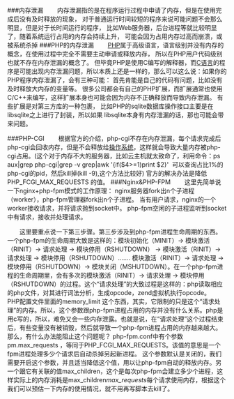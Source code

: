 ###内存泄漏
&emsp;&emsp;内存泄漏指的是在程序运行过程中申请了内存，但是在使用完成后没有及时释放的现象， 对于普通运行时间较短的程序来说可能问题不会那么明显，但是对于长时间运行的程序， 比如Web服务器，后台进程等就比较明显了，随着系统运行占用的内存会持续上升， 可能会因为占用内存过高而崩溃，或被系统杀掉
###PHP的内存泄漏
&emsp;&emsp;[PHP](http://lib.csdn.net/base/php)属于高级语言，语言级别并没有内存的概念，在使用过程中完全不需要主动申请或释放内存， 所以在PHP用户代码级别也就不存在内存泄漏的概念了。
但毕竟PHP是使用C编写的解释器，而[C语言](http://lib.csdn.net/base/c)的程序是可能出现内存泄漏问题，所以本质上还是一样的，那么可以这么说：如果你的PHP程序内存泄漏了，会有三种可能：
首先肯能是自己的代码有问题，比如没有及时释放大内存的变量等。
很多公司都会有自己的PHP扩展，而扩展通常也使用C/C++来编写，这样扩展本身也可能会因为内存不正确释放而导致内存泄漏。
有些扩展是对第三方库的一种包裹， 比如PHP的sqlite数据库操作接口主要是在libsqlite之上进行了封装，所以如果 libsqlite本身有内存泄漏的话，那也可能会带来问题。

###PHP-CGI
&emsp;&emsp;根据官方的介绍，php-cgi不存在内存泄漏，每个请求完成后php-cgi会回收内存，但是不会释放给[操作系统](http://lib.csdn.net/base/operatingsystem)，这样就会导致大量内存被php-cgi占用。(这个对于内存不大的服务器，比如云主机就太致命了，利用命令：ps aux|grep php-cgi|grep -v grep|awk '{if($4>=1)print $2}'
 可以查询占比1%的php-cgi的pid，然后kill掉(kill -9),这个方法比较好) 官方的解决办法是降低PHP_FCGI_MAX_REQUESTS
的值。
###Nginx&PHP-FPM
&emsp;&emsp;这里先简单说一下nginx+php-fpm模式的工作原理：
nginx服务器fork出n个子进程（worker），php-fpm管理器fork出n个子进程。
当有用户请求，nginx的一个worker接收请求，并将请求抛到socket中。
php-fpm空闲的子进程监听到socket中有请求，接收并处理请求。

&emsp;&emsp;这里要重点说一下第三步骤。第三步涉及到php-fpm进程生命周期的东西。一个php-fpm的生命周期大致是这样的：模块初始化（MINIT）-> 模块激活（RINIT）-> 请求处理 -> 模块停用（RSHUTDOWN） -> 模块激活（RINIT）-> 请求处理 -> 模块停用（RSHUTDOWN）……. 模块激活（RINIT）-> 请求处理 -> 模块停用（RSHUTDOWN）-> 模块关闭（MSHUTDOWN）。在一个php-fpm进程的生命周期里，会有多次的模块激活（RINIT）-> 请求处理 -> 模块停用（RSHUTDOWN）的过程。这个“请求处理”的大致过程是这样的：php读取相应的php文件，对其进行词法分析，生成opcode，zend虚拟机执行opcode。
&emsp;&emsp;PHP配置文件里面的memory_limit 这个东西，其实，它限制的只是这个“请求处理”的内存。所以，这个参数跟php-fpm进程占用的内存并没有什么关系。php是用c写的，所以，难免又会一些内存泄露。也就是说，在“请求处理”这个过程结束后，有些变量没有被销毁，然后就导致一个php-fpm进程占用的内存越来越大。
那么，有什么办法能阻止这个问题呢？ php-fpm.conf中有个参数pm.max_requests
，等同于PHP_FCGI_MAX_REQUESTS。该值的意思是一个fpm进程处理多少个请求后自动杀掉另起新进程。 这个参数默认是关闭的，我们需要开启这个参数，并且适当降低这个值，用以让php-fpm自动的释放内存。另一个跟它有关联的值max_children，这个是每次php-fpm会建立多少个进程，这样实际上的内存消耗是max_children*max_requests*每个请求使用内存，根据这个我们可以预估一下内存的使用情况，就不用再写脚本去kill了。
